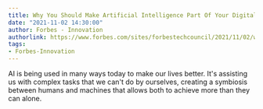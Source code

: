 ```yaml
---
title: Why You Should Make Artificial Intelligence Part Of Your Digital Strategy
date: "2021-11-02 14:30:00"
author: Forbes - Innovation
authorlink: https://www.forbes.com/sites/forbestechcouncil/2021/11/02/why-you-should-make-artificial-intelligence-part-of-your-digital-strategy/
tags:
- Forbes-Innovation
---
```

AI is being used in many ways today to make our lives better. It's assisting us with complex tasks that we can't do by ourselves, creating a symbiosis between humans and machines that allows both to achieve more than they can alone.